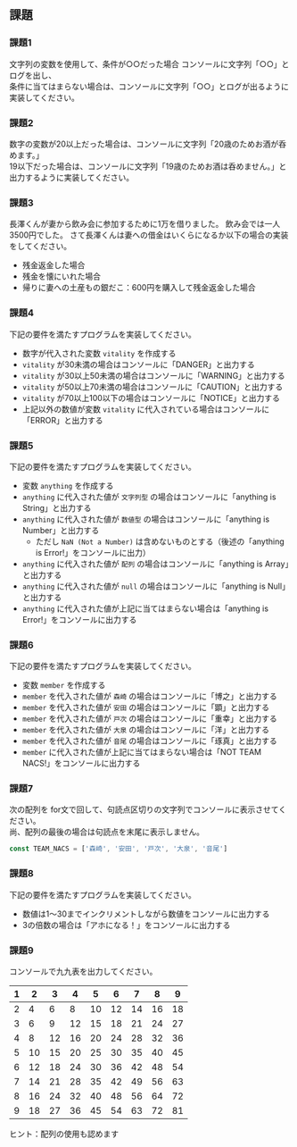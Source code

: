 ## 課題

### 課題1
文字列の変数を使用して、条件が○○だった場合 コンソールに文字列「○○」とログを出し、  
条件に当てはまらない場合は、コンソールに文字列「○○」とログが出るように実装してください。

### 課題2
数字の変数が20以上だった場合は、コンソールに文字列「20歳のためお酒が呑めます。」  
19以下だった場合は、コンソールに文字列「19歳のためお酒は呑めません。」と出力するように実装してください。

### 課題3
長澤くんが妻から飲み会に参加するために1万を借りました。
飲み会では一人3500円でした。
さて長澤くんは妻への借金はいくらになるか以下の場合の実装をしてください。
- 残金返金した場合
- 残金を懐にいれた場合
- 帰りに妻への土産もの銀だこ：600円を購入して残金返金した場合

### 課題4
下記の要件を満たすプログラムを実装してください。

- 数字が代入された変数 `vitality` を作成する
- `vitality` が30未満の場合はコンソールに「DANGER」と出力する
- `vitality` が30以上50未満の場合はコンソールに「WARNING」と出力する
- `vitality` が50以上70未満の場合はコンソールに「CAUTION」と出力する
- `vitality` が70以上100以下の場合はコンソールに「NOTICE」と出力する
- 上記以外の数値が変数 `vitality` に代入されている場合はコンソールに「ERROR」と出力する

### 課題5
下記の要件を満たすプログラムを実装してください。

- 変数 `anything` を作成する
- `anything` に代入された値が `文字列型` の場合はコンソールに「anything is String」と出力する
- `anything` に代入された値が `数値型` の場合はコンソールに「anything is Number」と出力する
    - ただし `NaN (Not a Number)` は含めないものとする（後述の「anything is Error!」をコンソールに出力）
- `anything` に代入された値が `配列` の場合はコンソールに「anything is Array」と出力する
- `anything` に代入された値が `null` の場合はコンソールに「anything is Null」と出力する
- `anything` に代入された値が上記に当てはまらない場合は「anything is Error!」をコンソールに出力する

### 課題6
下記の要件を満たすプログラムを実装してください。

- 変数 `member` を作成する
- `member` を代入された値が `森崎` の場合はコンソールに「博之」と出力する
- `member` を代入された値が `安田` の場合はコンソールに「顕」と出力する
- `member` を代入された値が `戸次` の場合はコンソールに「重幸」と出力する
- `member` を代入された値が `大泉` の場合はコンソールに「洋」と出力する
- `member` を代入された値が `音尾` の場合はコンソールに「琢真」と出力する
- `member` に代入された値が上記に当てはまらない場合は「NOT TEAM NACS!」をコンソールに出力する

### 課題7
次の配列を for文で回して、句読点区切りの文字列でコンソールに表示させてください。  
尚、配列の最後の場合は句読点を末尾に表示しません。

```javascript
const TEAM_NACS = ['森崎', '安田', '戸次', '大泉', '音尾']
```

### 課題8
下記の要件を満たすプログラムを実装してください。

- 数値は1〜30までインクリメントしながら数値をコンソールに出力する
- 3の倍数の場合は「アホになる！」をコンソールに出力する

### 課題9
コンソールで九九表を出力してください。

|1  |2  |3  |4  |5  |6  |7  |8  |9  |
|---|---|---|---|---|---|---|---|---|
|2  |4  |6  |8  |10 |12 |14 |16 |18 |
|3  |6  |9  |12 |15 |18 |21 |24 |27 |
|4  |8  |12 |16 |20 |24 |28 |32 |36 |
|5  |10 |15 |20 |25 |30 |35 |40 |45 |
|6  |12 |18 |24 |30 |36 |42 |48 |54 |
|7  |14 |21 |28 |35 |42 |49 |56 |63 |
|8  |16 |24 |32 |40 |48 |56 |64 |72 |
|9  |18 |27 |36 |45 |54 |63 |72 |81 |

ヒント：配列の使用も認めます
